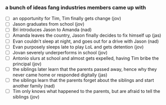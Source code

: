 ### a bunch of ideas fang industries members came up with
- [ ] an opportunity for Tim, Tim finally gets change (jov)
- [ ] Jason graduates from school (jov)
- [ ] Bri introduces Jason to Amanda (nad)
- [ ] Amanda leaves the country, Jason finally decides to fix himself up (jas)
- [ ] Evan couldn't sleep at night, and goes out for a drive with Jason (nad)
- [ ] Evan purposely sleeps late to play LoL and gets detention (jov)
- [ ] Jovan severely underperforms in school (jov)
- [ ] Antonio slurs at school and almost gets expelled, having Tim bribe the principal (jov)
- [ ] the siblings later learn that the parents passed away, hence why they never came home or responded digitally (jas)
- [ ] the siblings learn that the parents forget about the siblings and start another family (nad)
- [ ] Tim only knows what happened to the parents, but are afraid to tell the siblings (jov)
